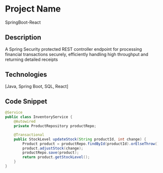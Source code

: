 # Project Name
SpringBoot-React

## Description
A Spring Security protected REST controller endpoint for processing financial transactions securely, efficiently handling high throughput and returning detailed receipts

## Technologies
[Java, Spring Boot, SQL, React]

## Code Snippet
```java
@Service
public class InventoryService {
    @Autowired
    private ProductRepository productRepo;

    @Transactional
    public StockLevel updateStock(String productId, int change) {
        Product product = productRepo.findById(productId).orElseThrow();
        product.adjustStock(change);
        productRepo.save(product);
        return product.getStockLevel();
    }
}
```


